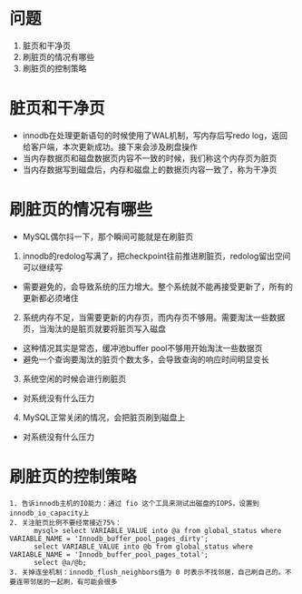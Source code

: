 # 问题
1. 脏页和干净页
2. 刷脏页的情况有哪些
3. 刷脏页的控制策略

# 脏页和干净页
- innodb在处理更新语句的时候使用了WAL机制，写内存后写redo log，返回给客户端，本次更新成功。接下来会涉及刷盘操作
- 当内存数据页和磁盘数据页内容不一致的时候，我们称这个内存页为脏页
- 当内存数据写到磁盘后，内存和磁盘上的数据页内容一致了，称为干净页

# 刷脏页的情况有哪些
- MySQL偶尔抖一下，那个瞬间可能就是在刷脏页
1. innodb的redolog写满了，把checkpoint往前推进刷脏页，redolog留出空间可以继续写
  - 需要避免的，会导致系统的压力增大。整个系统就不能再接受更新了，所有的更新都必须堵住

2. 系统内存不足，当需要更新的内存页，而内存页不够用。需要淘汰一些数据页，当淘汰的是脏页就要将脏页写入磁盘
  - 这种情况其实是常态，缓冲池buffer pool不够用开始淘汰一些数据页
  - 避免一个查询要淘汰的脏页个数太多，会导致查询的响应时间明显变长

3. 系统空闲的时候会进行刷脏页 
  - 对系统没有什么压力

4. MySQL正常关闭的情况，会把脏页刷到磁盘上
  - 对系统没有什么压力

# 刷脏页的控制策略
```
1. 告诉innodb主机的IO能力：通过 fio 这个工具来测试出磁盘的IOPS，设置到innodb_io_capacity上
2. 关注脏页比例不要经常接近75%：
      mysql> select VARIABLE_VALUE into @a from global_status where VARIABLE_NAME = 'Innodb_buffer_pool_pages_dirty';
      select VARIABLE_VALUE into @b from global_status where VARIABLE_NAME = 'Innodb_buffer_pool_pages_total';
      select @a/@b;
3. 关掉连坐机制：innodb_flush_neighbors值为 0 时表示不找邻居，自己刷自己的。不要连带邻居的一起刷，有可能会很多
```
